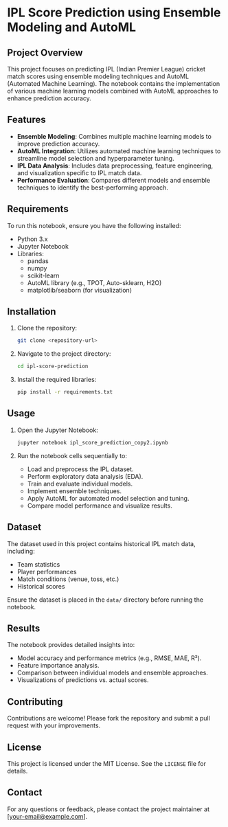 # IPL Score Prediction using Ensemble Modeling and AutoML

## Project Overview

This project focuses on predicting IPL (Indian Premier League) cricket match scores using ensemble modeling techniques and AutoML (Automated Machine Learning). The notebook contains the implementation of various machine learning models combined with AutoML approaches to enhance prediction accuracy.

## Features

- **Ensemble Modeling**: Combines multiple machine learning models to improve prediction accuracy.
- **AutoML Integration**: Utilizes automated machine learning techniques to streamline model selection and hyperparameter tuning.
- **IPL Data Analysis**: Includes data preprocessing, feature engineering, and visualization specific to IPL match data.
- **Performance Evaluation**: Compares different models and ensemble techniques to identify the best-performing approach.

## Requirements

To run this notebook, ensure you have the following installed:

- Python 3.x
- Jupyter Notebook
- Libraries:
  - pandas
  - numpy
  - scikit-learn
  - AutoML library (e.g., TPOT, Auto-sklearn, H2O)
  - matplotlib/seaborn (for visualization)

## Installation

1. Clone the repository:
   ```bash
   git clone <repository-url>
   ```

2. Navigate to the project directory:
   ```bash
   cd ipl-score-prediction
   ```

3. Install the required libraries:
   ```bash
   pip install -r requirements.txt
   ```

## Usage

1. Open the Jupyter Notebook:
   ```bash
   jupyter notebook ipl_score_prediction_copy2.ipynb
   ```

2. Run the notebook cells sequentially to:
   - Load and preprocess the IPL dataset.
   - Perform exploratory data analysis (EDA).
   - Train and evaluate individual models.
   - Implement ensemble techniques.
   - Apply AutoML for automated model selection and tuning.
   - Compare model performance and visualize results.

## Dataset

The dataset used in this project contains historical IPL match data, including:
- Team statistics
- Player performances
- Match conditions (venue, toss, etc.)
- Historical scores

Ensure the dataset is placed in the `data/` directory before running the notebook.

## Results

The notebook provides detailed insights into:
- Model accuracy and performance metrics (e.g., RMSE, MAE, R²).
- Feature importance analysis.
- Comparison between individual models and ensemble approaches.
- Visualizations of predictions vs. actual scores.

## Contributing

Contributions are welcome! Please fork the repository and submit a pull request with your improvements.

## License

This project is licensed under the MIT License. See the `LICENSE` file for details.

## Contact

For any questions or feedback, please contact the project maintainer at [your-email@example.com]. 
